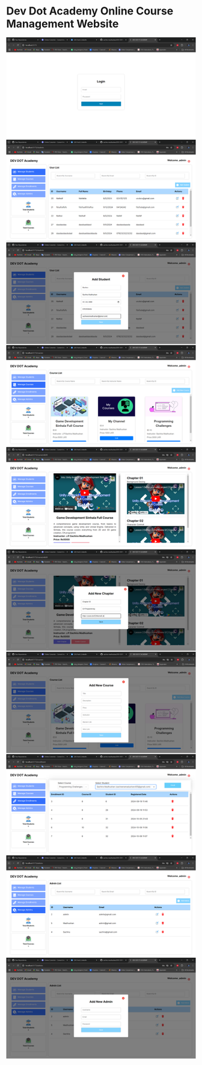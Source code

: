 # Dev Dot Academy Online Course Management Website

<img src="https://github.com/sachira-madhushan/DEV-DOT-IT-Academy-Admin/blob/main/frontend/10.PNG">
<img src="https://github.com/sachira-madhushan/DEV-DOT-IT-Academy-Admin/blob/main/frontend/1.PNG">
<img src="https://github.com/sachira-madhushan/DEV-DOT-IT-Academy-Admin/blob/main/frontend/2.PNG">
<img src="https://github.com/sachira-madhushan/DEV-DOT-IT-Academy-Admin/blob/main/frontend/3.PNG">
<img src="https://github.com/sachira-madhushan/DEV-DOT-IT-Academy-Admin/blob/main/frontend/4.PNG">
<img src="https://github.com/sachira-madhushan/DEV-DOT-IT-Academy-Admin/blob/main/frontend/5.PNG">
<img src="https://github.com/sachira-madhushan/DEV-DOT-IT-Academy-Admin/blob/main/frontend/6.PNG">
<img src="https://github.com/sachira-madhushan/DEV-DOT-IT-Academy-Admin/blob/main/frontend/7.PNG">
<img src="https://github.com/sachira-madhushan/DEV-DOT-IT-Academy-Admin/blob/main/frontend/8.PNG">
<img src="https://github.com/sachira-madhushan/DEV-DOT-IT-Academy-Admin/blob/main/frontend/9.PNG">
